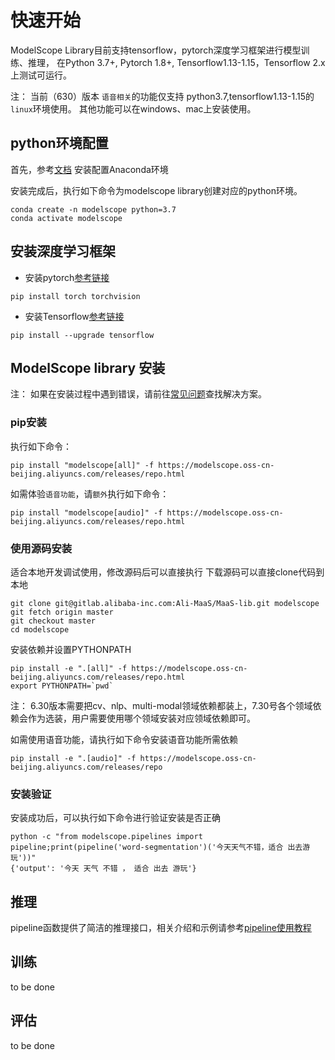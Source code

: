 # 快速开始
ModelScope Library目前支持tensorflow，pytorch深度学习框架进行模型训练、推理， 在Python 3.7+, Pytorch 1.8+, Tensorflow1.13-1.15，Tensorflow 2.x上测试可运行。

注： 当前（630）版本 `语音相关`的功能仅支持 python3.7,tensorflow1.13-1.15的`linux`环境使用。  其他功能可以在windows、mac上安装使用。

## python环境配置
首先，参考[文档](https://docs.anaconda.com/anaconda/install/) 安装配置Anaconda环境

安装完成后，执行如下命令为modelscope library创建对应的python环境。
```shell
conda create -n modelscope python=3.7
conda activate modelscope
```
## 安装深度学习框架
* 安装pytorch[参考链接](https://pytorch.org/get-started/locally/)
```shell
pip install torch torchvision
```
* 安装Tensorflow[参考链接](https://www.tensorflow.org/install/pip)
```shell
pip install --upgrade tensorflow
```
## ModelScope library 安装

注： 如果在安装过程中遇到错误，请前往[常见问题](faq.md)查找解决方案。

### pip安装
执行如下命令：
```shell
pip install "modelscope[all]" -f https://modelscope.oss-cn-beijing.aliyuncs.com/releases/repo.html
```

如需体验`语音功能`，请`额外`执行如下命令：
```shell
pip install "modelscope[audio]" -f https://modelscope.oss-cn-beijing.aliyuncs.com/releases/repo.html
```
### 使用源码安装
适合本地开发调试使用，修改源码后可以直接执行
下载源码可以直接clone代码到本地
```shell
git clone git@gitlab.alibaba-inc.com:Ali-MaaS/MaaS-lib.git modelscope
git fetch origin master
git checkout master
cd modelscope
```
安装依赖并设置PYTHONPATH
```shell
pip install -e ".[all]" -f https://modelscope.oss-cn-beijing.aliyuncs.com/releases/repo.html
export PYTHONPATH=`pwd`
```
注： 6.30版本需要把cv、nlp、multi-modal领域依赖都装上，7.30号各个领域依赖会作为选装，用户需要使用哪个领域安装对应领域依赖即可。

如需使用语音功能，请执行如下命令安装语音功能所需依赖
```shell
pip install -e ".[audio]" -f https://modelscope.oss-cn-beijing.aliyuncs.com/releases/repo
```

### 安装验证
安装成功后，可以执行如下命令进行验证安装是否正确
```shell
python -c "from modelscope.pipelines import pipeline;print(pipeline('word-segmentation')('今天天气不错，适合 出去游玩'))"
{'output': '今天 天气 不错 ， 适合 出去 游玩'}
```
## 推理

pipeline函数提供了简洁的推理接口，相关介绍和示例请参考[pipeline使用教程](tutorials/pipeline.md)

## 训练

to be done

## 评估

to be done

